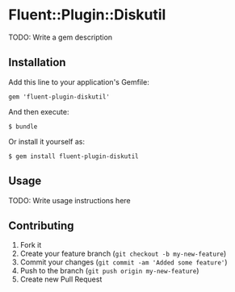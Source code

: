 # Fluent::Plugin::Diskutil

TODO: Write a gem description

## Installation

Add this line to your application's Gemfile:

    gem 'fluent-plugin-diskutil'

And then execute:

    $ bundle

Or install it yourself as:

    $ gem install fluent-plugin-diskutil

## Usage

TODO: Write usage instructions here

## Contributing

1. Fork it
2. Create your feature branch (`git checkout -b my-new-feature`)
3. Commit your changes (`git commit -am 'Added some feature'`)
4. Push to the branch (`git push origin my-new-feature`)
5. Create new Pull Request
